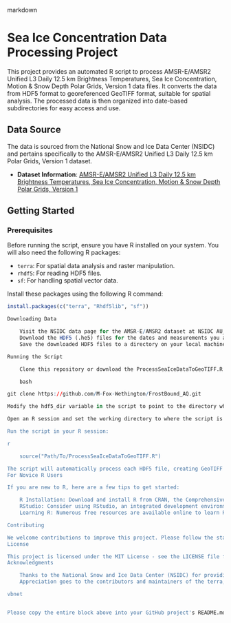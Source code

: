 markdown

# Sea Ice Concentration Data Processing Project

This project provides an automated R script to process AMSR-E/AMSR2 Unified L3 Daily 12.5 km Brightness Temperatures, Sea Ice Concentration, Motion & Snow Depth Polar Grids, Version 1 data files. It converts the data from HDF5 format to georeferenced GeoTIFF format, suitable for spatial analysis. The processed data is then organized into date-based subdirectories for easy access and use.

## Data Source

The data is sourced from the National Snow and Ice Data Center (NSIDC) and pertains specifically to the AMSR-E/AMSR2 Unified L3 Daily 12.5 km Polar Grids, Version 1 dataset.

- **Dataset Information**: [AMSR-E/AMSR2 Unified L3 Daily 12.5 km Brightness Temperatures, Sea Ice Concentration, Motion & Snow Depth Polar Grids, Version 1](https://nsidc.org/data/au_si12/versions/1)

## Getting Started

### Prerequisites

Before running the script, ensure you have R installed on your system. You will also need the following R packages:

- `terra`: For spatial data analysis and raster manipulation.
- `rhdf5`: For reading HDF5 files.
- `sf`: For handling spatial vector data.

Install these packages using the following R command:

```r
install.packages(c("terra", "Rhdf5lib", "sf"))

Downloading Data

    Visit the NSIDC data page for the AMSR-E/AMSR2 dataset at NSIDC AU_SI12.
    Download the HDF5 (.he5) files for the dates and measurements you are interested in analyzing.
    Save the downloaded HDF5 files to a directory on your local machine, such as D:/Manuscripts_localData/FrostBound_AQ/Datasets/AMSR-E_2/staged/tmp.

Running the Script

    Clone this repository or download the ProcessSeaIceDataToGeoTIFF.R script to your local machine.

    bash

git clone https://github.com/M-Fox-Wethington/FrostBound_AQ.git

Modify the hdf5_dir variable in the script to point to the directory where you saved the downloaded HDF5 files.

Open an R session and set the working directory to where the script is located, or use setwd() to change the working directory to the script's location.

Run the script in your R session:

r

    source("Path/To/ProcessSeaIceDataToGeoTIFF.R")

The script will automatically process each HDF5 file, creating GeoTIFF outputs organized into year and month subdirectories within a specified Processed directory.
For Novice R Users

If you are new to R, here are a few tips to get started:

    R Installation: Download and install R from CRAN, the Comprehensive R Archive Network.
    RStudio: Consider using RStudio, an integrated development environment (IDE) for R, to make script editing and execution easier.
    Learning R: Numerous free resources are available online to learn R, including R for Data Science and the Introduction to R manual.

Contributing

We welcome contributions to improve this project. Please follow the standard GitHub flow: fork the repo, make your changes, and submit a pull request.
License

This project is licensed under the MIT License - see the LICENSE file for details.
Acknowledgments

    Thanks to the National Snow and Ice Data Center (NSIDC) for providing the valuable sea ice concentration data.
    Appreciation goes to the contributors and maintainers of the terra, rhdf5, and sf R packages.

vbnet


Please copy the entire block above into your GitHub project's README.md file. This mark
